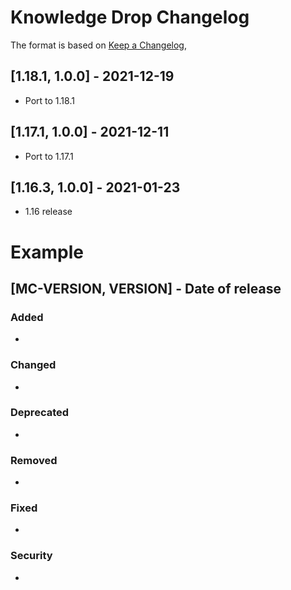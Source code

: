 # Knowledge Drop Changelog
The format is based on [Keep a Changelog](https://keepachangelog.com/en/1.0.0/),

## [1.18.1, 1.0.0] - 2021-12-19
- Port to 1.18.1

## [1.17.1, 1.0.0] - 2021-12-11
- Port to 1.17.1

## [1.16.3, 1.0.0] - 2021-01-23
- 1.16 release

# Example
## [MC-VERSION, VERSION] - Date of release
### Added
- 
### Changed
- 
### Deprecated
- 
### Removed
- 
### Fixed
- 
### Security
- 
